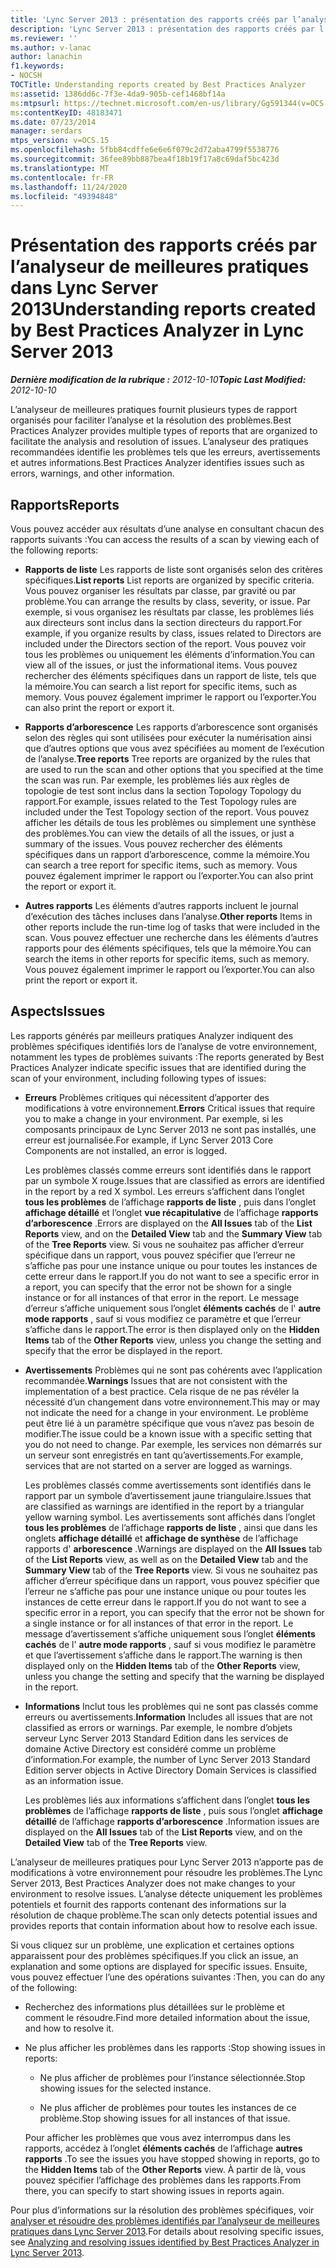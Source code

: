 ```yaml
---
title: 'Lync Server 2013 : présentation des rapports créés par l’analyseur de meilleures pratiques'
description: 'Lync Server 2013 : présentation des rapports créés par l’analyseur de meilleures pratiques.'
ms.reviewer: ''
ms.author: v-lanac
author: lanachin
f1.keywords:
- NOCSH
TOCTitle: Understanding reports created by Best Practices Analyzer
ms:assetid: 1386dd6c-7f3e-4da9-905b-cef1468bf14a
ms:mtpsurl: https://technet.microsoft.com/en-us/library/Gg591344(v=OCS.15)
ms:contentKeyID: 48183471
ms.date: 07/23/2014
manager: serdars
mtps_version: v=OCS.15
ms.openlocfilehash: 5fbb84cdffe6e6e6f079c2d72aba4799f5538776
ms.sourcegitcommit: 36fee89bb887bea4f18b19f17a8c69daf5bc423d
ms.translationtype: MT
ms.contentlocale: fr-FR
ms.lasthandoff: 11/24/2020
ms.locfileid: "49394848"
---
```

# <a name="understanding-reports-created-by-best-practices-analyzer-in-lync-server-2013"></a><span data-ttu-id="2afe6-103">Présentation des rapports créés par l’analyseur de meilleures pratiques dans Lync Server 2013</span><span class="sxs-lookup"><span data-stu-id="2afe6-103">Understanding reports created by Best Practices Analyzer in Lync Server 2013</span></span>

<div data-xmlns="http://www.w3.org/1999/xhtml">

<div class="topic" data-xmlns="http://www.w3.org/1999/xhtml" data-msxsl="urn:schemas-microsoft-com:xslt" data-cs="https://msdn.microsoft.com/">

<div data-asp="https://msdn2.microsoft.com/asp">



</div>

<div id="mainSection">

<div id="mainBody"><span data-ttu-id="2afe6-104">

<span> </span></span><span class="sxs-lookup"><span data-stu-id="2afe6-104">

<span> </span></span></span>

<span data-ttu-id="2afe6-105">_**Dernière modification de la rubrique :** 2012-10-10_</span><span class="sxs-lookup"><span data-stu-id="2afe6-105">_**Topic Last Modified:** 2012-10-10_</span></span>

<span data-ttu-id="2afe6-106">L’analyseur de meilleures pratiques fournit plusieurs types de rapport organisés pour faciliter l’analyse et la résolution des problèmes.</span><span class="sxs-lookup"><span data-stu-id="2afe6-106">Best Practices Analyzer provides multiple types of reports that are organized to facilitate the analysis and resolution of issues.</span></span> <span data-ttu-id="2afe6-107">L’analyseur des pratiques recommandées identifie les problèmes tels que les erreurs, avertissements et autres informations.</span><span class="sxs-lookup"><span data-stu-id="2afe6-107">Best Practices Analyzer identifies issues such as errors, warnings, and other information.</span></span>

<div>

## <a name="reports"></a><span data-ttu-id="2afe6-108">Rapports</span><span class="sxs-lookup"><span data-stu-id="2afe6-108">Reports</span></span>

<span data-ttu-id="2afe6-109">Vous pouvez accéder aux résultats d’une analyse en consultant chacun des rapports suivants :</span><span class="sxs-lookup"><span data-stu-id="2afe6-109">You can access the results of a scan by viewing each of the following reports:</span></span>

  - <span data-ttu-id="2afe6-110">**Rapports de liste**   Les rapports de liste sont organisés selon des critères spécifiques.</span><span class="sxs-lookup"><span data-stu-id="2afe6-110">**List reports**   List reports are organized by specific criteria.</span></span> <span data-ttu-id="2afe6-111">Vous pouvez organiser les résultats par classe, par gravité ou par problème.</span><span class="sxs-lookup"><span data-stu-id="2afe6-111">You can arrange the results by class, severity, or issue.</span></span> <span data-ttu-id="2afe6-112">Par exemple, si vous organisez les résultats par classe, les problèmes liés aux directeurs sont inclus dans la section directeurs du rapport.</span><span class="sxs-lookup"><span data-stu-id="2afe6-112">For example, if you organize results by class, issues related to Directors are included under the Directors section of the report.</span></span> <span data-ttu-id="2afe6-113">Vous pouvez voir tous les problèmes ou uniquement les éléments d’information.</span><span class="sxs-lookup"><span data-stu-id="2afe6-113">You can view all of the issues, or just the informational items.</span></span> <span data-ttu-id="2afe6-114">Vous pouvez rechercher des éléments spécifiques dans un rapport de liste, tels que la mémoire.</span><span class="sxs-lookup"><span data-stu-id="2afe6-114">You can search a list report for specific items, such as memory.</span></span> <span data-ttu-id="2afe6-115">Vous pouvez également imprimer le rapport ou l’exporter.</span><span class="sxs-lookup"><span data-stu-id="2afe6-115">You can also print the report or export it.</span></span>

  - <span data-ttu-id="2afe6-116">**Rapports d’arborescence**   Les rapports d’arborescence sont organisés selon des règles qui sont utilisées pour exécuter la numérisation ainsi que d’autres options que vous avez spécifiées au moment de l’exécution de l’analyse.</span><span class="sxs-lookup"><span data-stu-id="2afe6-116">**Tree reports**   Tree reports are organized by the rules that are used to run the scan and other options that you specified at the time the scan was run.</span></span> <span data-ttu-id="2afe6-117">Par exemple, les problèmes liés aux règles de topologie de test sont inclus dans la section Topology Topology du rapport.</span><span class="sxs-lookup"><span data-stu-id="2afe6-117">For example, issues related to the Test Topology rules are included under the Test Topology section of the report.</span></span> <span data-ttu-id="2afe6-118">Vous pouvez afficher les détails de tous les problèmes ou simplement une synthèse des problèmes.</span><span class="sxs-lookup"><span data-stu-id="2afe6-118">You can view the details of all the issues, or just a summary of the issues.</span></span> <span data-ttu-id="2afe6-119">Vous pouvez rechercher des éléments spécifiques dans un rapport d’arborescence, comme la mémoire.</span><span class="sxs-lookup"><span data-stu-id="2afe6-119">You can search a tree report for specific items, such as memory.</span></span> <span data-ttu-id="2afe6-120">Vous pouvez également imprimer le rapport ou l’exporter.</span><span class="sxs-lookup"><span data-stu-id="2afe6-120">You can also print the report or export it.</span></span>

  - <span data-ttu-id="2afe6-121">**Autres rapports**   Les éléments d’autres rapports incluent le journal d’exécution des tâches incluses dans l’analyse.</span><span class="sxs-lookup"><span data-stu-id="2afe6-121">**Other reports**   Items in other reports include the run-time log of tasks that were included in the scan.</span></span> <span data-ttu-id="2afe6-122">Vous pouvez effectuer une recherche dans les éléments d’autres rapports pour des éléments spécifiques, tels que la mémoire.</span><span class="sxs-lookup"><span data-stu-id="2afe6-122">You can search the items in other reports for specific items, such as memory.</span></span> <span data-ttu-id="2afe6-123">Vous pouvez également imprimer le rapport ou l’exporter.</span><span class="sxs-lookup"><span data-stu-id="2afe6-123">You can also print the report or export it.</span></span>

</div>

<div>

## <a name="issues"></a><span data-ttu-id="2afe6-124">Aspects</span><span class="sxs-lookup"><span data-stu-id="2afe6-124">Issues</span></span>

<span data-ttu-id="2afe6-125">Les rapports générés par meilleurs pratiques Analyzer indiquent des problèmes spécifiques identifiés lors de l’analyse de votre environnement, notamment les types de problèmes suivants :</span><span class="sxs-lookup"><span data-stu-id="2afe6-125">The reports generated by Best Practices Analyzer indicate specific issues that are identified during the scan of your environment, including following types of issues:</span></span>

  - <span data-ttu-id="2afe6-126">**Erreurs**   Problèmes critiques qui nécessitent d’apporter des modifications à votre environnement.</span><span class="sxs-lookup"><span data-stu-id="2afe6-126">**Errors**   Critical issues that require you to make a change in your environment.</span></span> <span data-ttu-id="2afe6-127">Par exemple, si les composants principaux de Lync Server 2013 ne sont pas installés, une erreur est journalisée.</span><span class="sxs-lookup"><span data-stu-id="2afe6-127">For example, if Lync Server 2013 Core Components are not installed, an error is logged.</span></span>

    <span data-ttu-id="2afe6-128">Les problèmes classés comme erreurs sont identifiés dans le rapport par un symbole X rouge.</span><span class="sxs-lookup"><span data-stu-id="2afe6-128">Issues that are classified as errors are identified in the report by a red X symbol.</span></span> <span data-ttu-id="2afe6-129">Les erreurs s’affichent dans l’onglet **tous les problèmes** de l’affichage **rapports de liste** , puis dans l’onglet **affichage détaillé** et l’onglet **vue récapitulative** de l’affichage **rapports d’arborescence** .</span><span class="sxs-lookup"><span data-stu-id="2afe6-129">Errors are displayed on the **All Issues** tab of the **List Reports** view, and on the **Detailed View** tab and the **Summary View** tab of the **Tree Reports** view.</span></span> <span data-ttu-id="2afe6-130">Si vous ne souhaitez pas afficher d’erreur spécifique dans un rapport, vous pouvez spécifier que l’erreur ne s’affiche pas pour une instance unique ou pour toutes les instances de cette erreur dans le rapport.</span><span class="sxs-lookup"><span data-stu-id="2afe6-130">If you do not want to see a specific error in a report, you can specify that the error not be shown for a single instance or for all instances of that error in the report.</span></span> <span data-ttu-id="2afe6-131">Le message d’erreur s’affiche uniquement sous l’onglet **éléments cachés** de l' **autre mode rapports** , sauf si vous modifiez ce paramètre et que l’erreur s’affiche dans le rapport.</span><span class="sxs-lookup"><span data-stu-id="2afe6-131">The error is then displayed only on the **Hidden Items** tab of the **Other Reports** view, unless you change the setting and specify that the error be displayed in the report.</span></span>

  - <span data-ttu-id="2afe6-132">**Avertissements**   Problèmes qui ne sont pas cohérents avec l’application recommandée.</span><span class="sxs-lookup"><span data-stu-id="2afe6-132">**Warnings**   Issues that are not consistent with the implementation of a best practice.</span></span> <span data-ttu-id="2afe6-133">Cela risque de ne pas révéler la nécessité d’un changement dans votre environnement.</span><span class="sxs-lookup"><span data-stu-id="2afe6-133">This may or may not indicate the need for a change in your environment.</span></span> <span data-ttu-id="2afe6-134">Le problème peut être lié à un paramètre spécifique que vous n’avez pas besoin de modifier.</span><span class="sxs-lookup"><span data-stu-id="2afe6-134">The issue could be a known issue with a specific setting that you do not need to change.</span></span> <span data-ttu-id="2afe6-135">Par exemple, les services non démarrés sur un serveur sont enregistrés en tant qu’avertissements.</span><span class="sxs-lookup"><span data-stu-id="2afe6-135">For example, services that are not started on a server are logged as warnings.</span></span>

    <span data-ttu-id="2afe6-136">Les problèmes classés comme avertissements sont identifiés dans le rapport par un symbole d’avertissement jaune triangulaire.</span><span class="sxs-lookup"><span data-stu-id="2afe6-136">Issues that are classified as warnings are identified in the report by a triangular yellow warning symbol.</span></span> <span data-ttu-id="2afe6-137">Les avertissements sont affichés dans l’onglet **tous les problèmes** de l’affichage **rapports de liste** , ainsi que dans les onglets **affichage détaillé** et **affichage de synthèse** de l’affichage rapports d' **arborescence** .</span><span class="sxs-lookup"><span data-stu-id="2afe6-137">Warnings are displayed on the **All Issues** tab of the **List Reports** view, as well as on the **Detailed View** tab and the **Summary View** tab of the **Tree Reports** view.</span></span> <span data-ttu-id="2afe6-138">Si vous ne souhaitez pas afficher d’erreur spécifique dans un rapport, vous pouvez spécifier que l’erreur ne s’affiche pas pour une instance unique ou pour toutes les instances de cette erreur dans le rapport.</span><span class="sxs-lookup"><span data-stu-id="2afe6-138">If you do not want to see a specific error in a report, you can specify that the error not be shown for a single instance or for all instances of that error in the report.</span></span> <span data-ttu-id="2afe6-139">Le message d’avertissement s’affiche uniquement sous l’onglet **éléments cachés** de l' **autre mode rapports** , sauf si vous modifiez le paramètre et que l’avertissement s’affiche dans le rapport.</span><span class="sxs-lookup"><span data-stu-id="2afe6-139">The warning is then displayed only on the **Hidden Items** tab of the **Other Reports** view, unless you change the setting and specify that the warning be displayed in the report.</span></span>

  - <span data-ttu-id="2afe6-140">**Informations**   Inclut tous les problèmes qui ne sont pas classés comme erreurs ou avertissements.</span><span class="sxs-lookup"><span data-stu-id="2afe6-140">**Information**   Includes all issues that are not classified as errors or warnings.</span></span> <span data-ttu-id="2afe6-141">Par exemple, le nombre d’objets serveur Lync Server 2013 Standard Edition dans les services de domaine Active Directory est considéré comme un problème d’information.</span><span class="sxs-lookup"><span data-stu-id="2afe6-141">For example, the number of Lync Server 2013 Standard Edition server objects in Active Directory Domain Services is classified as an information issue.</span></span>

    <span data-ttu-id="2afe6-142">Les problèmes liés aux informations s’affichent dans l’onglet **tous les problèmes** de l’affichage **rapports de liste** , puis sous l’onglet **affichage détaillé** de l’affichage **rapports d’arborescence** .</span><span class="sxs-lookup"><span data-stu-id="2afe6-142">Information issues are displayed on the **All Issues** tab of the **List Reports** view, and on the **Detailed View** tab of the **Tree Reports** view.</span></span>

<span data-ttu-id="2afe6-143">L’analyseur de meilleures pratiques pour Lync Server 2013 n’apporte pas de modifications à votre environnement pour résoudre les problèmes.</span><span class="sxs-lookup"><span data-stu-id="2afe6-143">The Lync Server 2013, Best Practices Analyzer does not make changes to your environment to resolve issues.</span></span> <span data-ttu-id="2afe6-144">L’analyse détecte uniquement les problèmes potentiels et fournit des rapports contenant des informations sur la résolution de chaque problème.</span><span class="sxs-lookup"><span data-stu-id="2afe6-144">The scan only detects potential issues and provides reports that contain information about how to resolve each issue.</span></span>

<span data-ttu-id="2afe6-145">Si vous cliquez sur un problème, une explication et certaines options apparaissent pour des problèmes spécifiques.</span><span class="sxs-lookup"><span data-stu-id="2afe6-145">If you click an issue, an explanation and some options are displayed for specific issues.</span></span> <span data-ttu-id="2afe6-146">Ensuite, vous pouvez effectuer l’une des opérations suivantes :</span><span class="sxs-lookup"><span data-stu-id="2afe6-146">Then, you can do any of the following:</span></span>

  - <span data-ttu-id="2afe6-147">Recherchez des informations plus détaillées sur le problème et comment le résoudre.</span><span class="sxs-lookup"><span data-stu-id="2afe6-147">Find more detailed information about the issue, and how to resolve it.</span></span>

  - <span data-ttu-id="2afe6-148">Ne plus afficher les problèmes dans les rapports :</span><span class="sxs-lookup"><span data-stu-id="2afe6-148">Stop showing issues in reports:</span></span>

      - <span data-ttu-id="2afe6-149">Ne plus afficher de problèmes pour l’instance sélectionnée.</span><span class="sxs-lookup"><span data-stu-id="2afe6-149">Stop showing issues for the selected instance.</span></span>

      - <span data-ttu-id="2afe6-150">Ne plus afficher de problèmes pour toutes les instances de ce problème.</span><span class="sxs-lookup"><span data-stu-id="2afe6-150">Stop showing issues for all instances of that issue.</span></span>

    <span data-ttu-id="2afe6-151">Pour afficher les problèmes que vous avez interrompus dans les rapports, accédez à l’onglet **éléments cachés** de l’affichage **autres rapports** .</span><span class="sxs-lookup"><span data-stu-id="2afe6-151">To see the issues you have stopped showing in reports, go to the **Hidden Items** tab of the **Other Reports** view.</span></span> <span data-ttu-id="2afe6-152">À partir de là, vous pouvez spécifier l’affichage des problèmes dans les rapports.</span><span class="sxs-lookup"><span data-stu-id="2afe6-152">From there, you can specify to start showing issues in reports again.</span></span>

<span data-ttu-id="2afe6-153">Pour plus d’informations sur la résolution des problèmes spécifiques, voir [analyser et résoudre des problèmes identifiés par l’analyseur de meilleures pratiques dans Lync Server 2013](lync-server-2013-analyzing-and-resolving-issues-identified-by-best-practices-analyzer.md).</span><span class="sxs-lookup"><span data-stu-id="2afe6-153">For details about resolving specific issues, see [Analyzing and resolving issues identified by Best Practices Analyzer in Lync Server 2013](lync-server-2013-analyzing-and-resolving-issues-identified-by-best-practices-analyzer.md).</span></span>

<span data-ttu-id="2afe6-154"></div>

</div>

<span> </span>

</div>

</div>

</span><span class="sxs-lookup"><span data-stu-id="2afe6-154"></div>

</div>

<span> </span>

</div>

</div>

</span></span></div>
